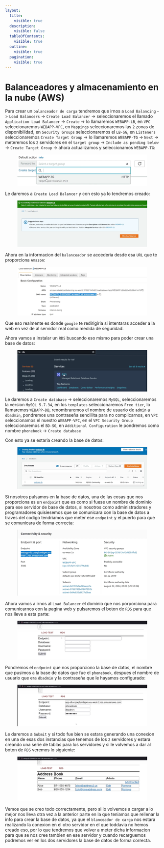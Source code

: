 ```yaml
---
layout:
  title:
    visible: true
  description:
    visible: false
  tableOfContents:
    visible: true
  outline:
    visible: true
  pagination:
    visible: true
---
```


# Balanceadores y almacenamiento en la nube (AWS)

Para crear un `balanceador de carga` tendremos que irnos a `Load Balancing` -> `Load Balancers` -> `Create Load Balancer` -> seleccionaremos el llamado `Application Load Balancer` -> `Create` -> lo llamaremos `WEBAPP-LB`, en `VPC` seleccionaremos `WEBAPP-VPC`, en `Mappings` seleccionaremos las `2` zonas de disponibilidad, en `Security Groups` seleccionaremos el `LB-SG`, en `Listeners` seleccionaremos `Create Target Group` -> lo llamaremos `WEBAPP-TG` -> `Next` -> meteremos los `2` servidores en el `target group` -> `Include as pending below` -> `Create Target Group` -> ahora actualizamos y seleccionamos `WEBAPP-TG`:

<figure><img src="../../.gitbook/assets/image (57).png" alt=""><figcaption></figcaption></figure>

Le daremos a `Create Load Balancer` y con esto ya lo tendremos creado:

<figure><img src="../../.gitbook/assets/image (58).png" alt=""><figcaption></figcaption></figure>

Ahora en la informacion del `balanceador` se accederia desde esa `URL` que te proporciona `Amazon`:

<figure><img src="../../.gitbook/assets/image (59).png" alt=""><figcaption></figcaption></figure>

Que eso realmente es donde `google` te redirigiria si intentaras acceder a la web en vez de al servidor real como medida de seguridad.

Ahora vamos a instalar un `RDS` buscando eso mismo para poder crear una base de datos:

<figure><img src="../../.gitbook/assets/image (60).png" alt=""><figcaption></figcaption></figure>

Le daremos a `Create database` -> seleccionaremos `MySQL`, seleccionaremos la version `MySQL 5.7.34`, en los `templates` seleccionaremos `Free tier`, lo llamaremos `WEBAPP-DB`, renombraremos el nombre de usuario de `admin` a `dbadmin`, pondremos una contraseña sencillita para no complicarnos, en `VPC` seleccionamos el nuestro `WEBAPP-VPC`, en el `VPC Security Group` seleccionaremos el `BD-SG`, en `Additional Configuration` le pondremos como nombre `phonebook` -> `Create database`

Con esto ya se estaria creando la base de datos:

<figure><img src="../../.gitbook/assets/image (61).png" alt=""><figcaption></figcaption></figure>

Si nosotros pulsamos en la base de datos, una de las cosas que nos proporciona es un `endpoint` que es como si fuese un nombre de dominio para ese servidor de base de datos, si nosotros como administradores y programadores quisiesemos que se comunicara con la base de datos a traves del codigo tendriamos que meter ese `endpoint` y el puerto para que se comunicara de forma correcta:

<figure><img src="../../.gitbook/assets/image (62).png" alt=""><figcaption></figcaption></figure>

Ahora vamos a irnos al `Load Balancer` el dominio que nos porporciona para comunicarnos con la pagina web y pulsaremos el boton de `RDS` para que nos lleve a esta parte:

<figure><img src="../../.gitbook/assets/image (63).png" alt=""><figcaption></figcaption></figure>

Pondremos el `endpoint` que nos proporciono la base de datos, el nombre que pusimos a la base de datos que fue el `phonebook`, despues el nombre de usuario que era `dbadmin` y la contraseña que le hayamos configurado:

<figure><img src="../../.gitbook/assets/image (64).png" alt=""><figcaption></figcaption></figure>

Le daremos a `Submit` y si todo fue bien se estara generando una conexion en una de esas dos instancias que tenemos de los `2` servidores y estara creando una serie de tablas para los servidores y si le volvemos a dar al boton de `RDS` veremos lo siguiente:

<figure><img src="../../.gitbook/assets/image (65).png" alt=""><figcaption></figcaption></figure>

Vemos que se creo todo correctamente, pero si lo volvemos a cargar a lo mejor nos lleva otra vez a la anterior parte en la que teniamos que rellenar la info para crear la base de datos, ya que el `blanceador de carga` nos estara realizando la conexion en el otro servidor en el que toddavia no hemos creado eso, por lo que tendremos que volver a meter dicha informacion para que se nos cree tambien en ese servidor y cuando recarguemos podremos ver en los dos servidores la base de datos de forma correcta.
